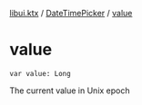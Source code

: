 [libui.ktx](../index.md) / [DateTimePicker](index.md) / [value](./value.md)

# value

`var value: Long`

The current value in Unix epoch

